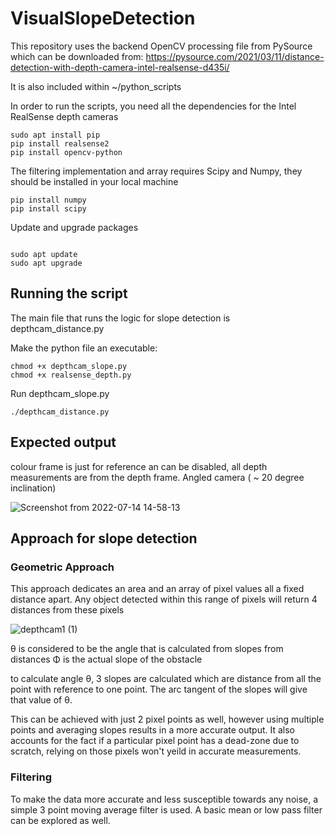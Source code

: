 # VisualSlopeDetection

This repository uses the backend OpenCV processing file from PySource which can be downloaded from: https://pysource.com/2021/03/11/distance-detection-with-depth-camera-intel-realsense-d435i/

It is also included within ~/python_scripts

In order to run the scripts, you need all the dependencies for the Intel RealSense depth cameras

```
sudo apt install pip
pip install realsense2
pip install opencv-python
```

The filtering implementation and array requires Scipy and Numpy, they should be installed in your local machine 

```
pip install numpy
pip install scipy

```

Update and upgrade packages

```

sudo apt update
sudo apt upgrade
```

## Running the script

The main file that runs the logic for slope detection is depthcam_distance.py

Make the python file an executable:

```
chmod +x depthcam_slope.py
chmod +x realsense_depth.py
```
Run depthcam_slope.py

```
./depthcam_distance.py
```

## Expected output
colour frame is just for reference an can be disabled, all depth measurements are from the depth frame.
Angled camera ( ~ 20 degree inclination)

![Screenshot from 2022-07-14 14-58-13](https://user-images.githubusercontent.com/58850654/179061995-10b485b3-ebe7-4ae1-951f-8362853066aa.png)



## Approach for slope detection

### Geometric Approach

This approach dedicates an area and an array of pixel values all a fixed distance apart. Any object detected within this range of pixels will return 4 distances from these pixels

![depthcam1 (1)](https://user-images.githubusercontent.com/58850654/179021620-496e70e2-c66d-405c-b454-0a21960259be.png)

θ is considered to be the angle that is calculated from slopes from distances 
Φ is the actual slope of the obstacle

to calculate angle θ, 3 slopes are calculated which are distance from all the point with reference to one point. The arc tangent of the slopes will give that value of θ.

This can be achieved with just 2 pixel points as well, however using multiple points and averaging slopes results in a more accurate output. It also accounts for the fact if a particular pixel point has a dead-zone due to scratch, relying on those pixels won't yeild in accurate measurements.


### Filtering

To make the data more accurate and less susceptible towards any noise, a simple 3 point moving average filter is used. A basic mean or low pass filter can be explored as well.




